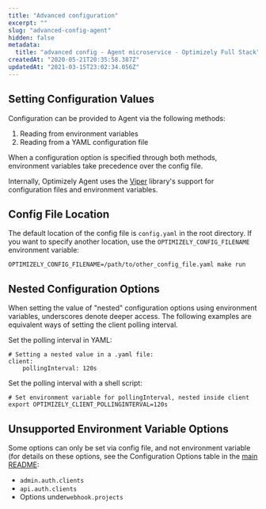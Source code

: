 ```yaml
---
title: "Advanced configuration"
excerpt: ""
slug: "advanced-config-agent"
hidden: false
metadata: 
  title: "advanced config - Agent microservice - Optimizely Full Stack"
createdAt: "2020-05-21T20:35:58.387Z"
updatedAt: "2021-03-15T23:02:34.056Z"
---
```


## Setting Configuration Values

Configuration can be provided to Agent via the following methods:

1. Reading from environment variables
2. Reading from a YAML configuration file

When a configuration option is specified through both methods, environment variables take precedence over the config file.

Internally, Optimizely Agent uses the [Viper](https://github.com/spf13/viper) library's support for configuration files and environment variables.

## Config File Location

The default location of the config file is `config.yaml` in the root directory. If you want to specify another location, use the `OPTIMIZELY_CONFIG_FILENAME` environment variable:

```
OPTIMIZELY_CONFIG_FILENAME=/path/to/other_config_file.yaml make run
```

## Nested Configuration Options

When setting the value of "nested" configuration options using environment variables, underscores denote deeper access. The following examples are equivalent ways of setting the client polling interval.

Set the polling interval in YAML:

```
# Setting a nested value in a .yaml file:
client:
    pollingInterval: 120s
```

Set the polling interval with a shell script:

```
# Set environment variable for pollingInterval, nested inside client
export OPTIMIZELY_CLIENT_POLLINGINTERVAL=120s
```

## Unsupported Environment Variable Options

Some options can only be set via config file, and not environment variable (for details on these options, see the Configuration Options table in the [main README](https://github.com/optimizely/agent/blob/master/README.md):

- `admin.auth.clients`
- `api.auth.clients`
- Options under`webhook.projects`
